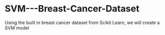 # SVM---Breast-Cancer-Dataset
Using the built in breast cancer dataset from Scikit Learn, we will create a SVM model
